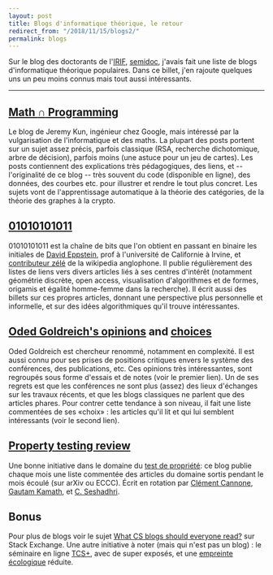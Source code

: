 ```yaml
---
layout: post
title: Blogs d'informatique théorique, le retour 
redirect_from: "/2018/11/15/blogs2/"
permalink: blogs
---
```


Sur le blog des doctorants de l'[IRIF](http://www.irif.fr), 
[semidoc](semidoc.github.io), j'avais fait 
une liste de blogs d'informatique théorique populaires. Dans ce billet, j'en 
rajoute quelques uns un peu moins connus mais tout aussi intéressants. 

---

## [Math $\cap$ Programming](https://jeremykun.com/)
Le blog de Jeremy Kun, ingénieur chez Google, mais intéressé par la
vulgarisation de l'informatique et des maths.
La plupart des posts portent sur un sujet assez précis, parfois 
classique (RSA, recherche dichotomique, arbre de décision), parfois moins (une 
astuce pour un jeu de cartes). 
Les posts contiennent des explications très pédagogiques, des liens, et -- l'originalité de
ce blog -- très souvent du code (disponible en ligne), des données, des 
courbes etc. pour illustrer et rendre le tout plus concret.
Les sujets vont de l'apprentissage automatique à la théorie des
catégories, de la théorie des graphes à la crypto. 


## [01010101011](https://11011110.github.io/blog/)
01010101011 est la chaîne de bits que l'on obtient en passant en binaire
les initiales de [David Eppstein](https://www.ics.uci.edu/~eppstein/),
prof à l'université de Californie à Irvine, et
[contributeur zélé](https://en.wikipedia.org/wiki/User:David_Eppstein)
de la wikipedia anglophone. Il publie régulièrement des listes de liens
vers divers articles liés à ses centres d'intérêt (notamment géométrie discrète, 
open access, visualisation d'algorithmes et de formes, origamis et égalité 
homme-femme dans la recherche).
Il écrit aussi des billets sur ces propres articles, donnant une perspective 
plus personnelle et informelle, et sur des idées algorithmiques qu'il trouve 
intéressantes.

## [Oded Goldreich's opinions](http://www.wisdom.weizmann.ac.il/~oded/essays.html) and [choices](http://www.wisdom.weizmann.ac.il/~oded/my-choice.html) 

Oded Goldreich est chercheur renommé, notamment en complexité. Il est aussi 
connu pour ses prises de positions critiques envers le système des conférences, 
des publications, etc. Ces opinions très intéressantes, sont regroupés sous 
forme d'essais et de notes (voir le premier lien). Un de ses regrets est que 
les conférences ne sont plus (assez) des lieux d'échanges sur les travaux 
récents, et que les blogs classiques ne parlent que des articles phares. Pour 
contrer cette tendance à son niveau, il fait une liste commentées de ses «choix» : 
les articles qu'il lit et qui lui semblent intéressants (voir le second lien).  

## [Property testing review](https://ptreview.sublinear.info/)
Une bonne initiative dans le domaine du 
[test de propriété](https://fr.wikipedia.org/wiki/Test_de_propri%C3%A9t%C3%A9):
ce blog publie chaque mois une liste commentée des articles du domaine sortis 
pendant le mois écoulé (sur arXiv ou ECCC). Écrit en rotation par 
[Clément Cannone](http://www.cs.columbia.edu/~ccanonne/),
[Gautam Kamath](http://www.gautamkamath.com/), 
et [C. Seshadhri](https://users.soe.ucsc.edu/~sesh/). 

## Bonus
Pour plus de blogs voir le sujet
[What CS blogs should everyone read?](https://cstheory.stackexchange.com/questions/22191/what-cs-blogs-should-everyone-read)
sur Stack Exchange. 
Une autre initiative à noter (mais qui n'est pas un blog) : le 
séminaire en ligne [TCS+](https://sites.google.com/site/plustcs/), avec de super exposés, et une 
[empreinte écologique](https://fr.wikipedia.org/wiki/Empreinte_%C3%A9cologique)
réduite. 
